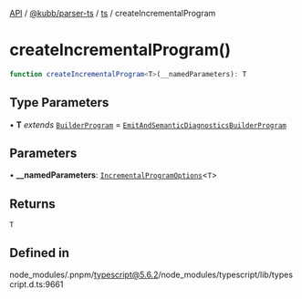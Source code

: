 [API](../../../../../packages.md) / [@kubb/parser-ts](../../../index.md) / [ts](../index.md) / createIncrementalProgram

# createIncrementalProgram()

```ts
function createIncrementalProgram<T>(__namedParameters): T
```

## Type Parameters

• **T** *extends* [`BuilderProgram`](../interfaces/BuilderProgram.md) = [`EmitAndSemanticDiagnosticsBuilderProgram`](../interfaces/EmitAndSemanticDiagnosticsBuilderProgram.md)

## Parameters

• **\_\_namedParameters**: [`IncrementalProgramOptions`](../interfaces/IncrementalProgramOptions.md)\<`T`\>

## Returns

`T`

## Defined in

node\_modules/.pnpm/typescript@5.6.2/node\_modules/typescript/lib/typescript.d.ts:9661
